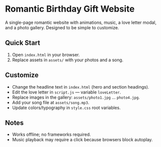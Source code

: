 # Romantic Birthday Gift Website

A single-page romantic website with animations, music, a love letter modal, and a photo gallery. Designed to be simple to customize.

## Quick Start

1. Open `index.html` in your browser.
2. Replace assets in `assets/` with your photos and a song.

## Customize

- Change the headline text in `index.html` (hero and section headings).
- Edit the love letter in `script.js` — variable `loveLetter`.
- Replace images in the gallery: `assets/photo1.jpg` ... `photo4.jpg`.
- Add your song file at `assets/song.mp3`.
- Update colors/typography in `style.css` root variables.

## Notes

- Works offline; no frameworks required.
- Music playback may require a click because browsers block autoplay.

